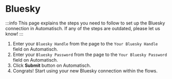 # Bluesky

:::info
This page explains the steps you need to follow to set up the Bluesky connection in Automatisch. If any of the steps are outdated, please let us know!
:::

1. Enter your `Bluesky Handle` from the page to the `Your Bluesky Handle` field on Automatisch.
1. Enter your `Bluesky Password` from the page to the `Your Bluesky Password` field on Automatisch.
1. Click **Submit** button on Automatisch.
1. Congrats! Start using your new Bluesky connection within the flows.
